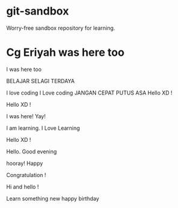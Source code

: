 # git-sandbox
Worry-free sandbox repository for learning.

Cg Eriyah was here too
=======
I was here too


BELAJAR SELAGI TERDAYA

I love coding
I Love coding
JANGAN CEPAT PUTUS ASA
Hello XD !

Hello XD !

I was here! Yay!

I am learning.
I Love Learning

Hello XD !

Hello. Good evening



hooray!
Happy


Congratulation !

Hi and hello !

Learn something new
happy birthday